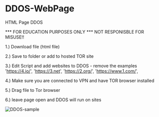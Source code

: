 # DDOS-WebPage
HTML Page DDOS 

*** FOR EDUCATION PURPOSES ONLY *** NOT RESPONISBLE FOR MISUSE!!

1.) Download file  (html file)

2.) Save to folder or add to hosted TOR site

3.) Edit Script and add websites to DDOS - remove the examples 
  'https://4.io/',
  'https://3.net',
  'https://2.org/',
  'https://www.1.com/',
  
  4.) Make sure you are connected to VPN and have TOR browser installed
  
  5.) Drag file to Tor browser 
  
  6.) leave page open and DDOS will run on sites
  
	
![DDOS-sample](https://user-images.githubusercontent.com/46620390/158325178-a0a23c55-ea57-46a4-bbce-faaa66dae812.png)
